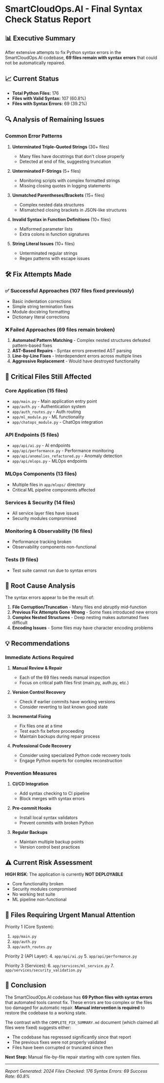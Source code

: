 # SmartCloudOps.AI - Final Syntax Check Status Report

## 📊 Executive Summary

After extensive attempts to fix Python syntax errors in the SmartCloudOps.AI codebase, **69 files remain with syntax errors** that could not be automatically repaired.

## 📈 Current Status

- **Total Python Files:** 176
- **Files with Valid Syntax:** 107 (60.8%)
- **Files with Syntax Errors:** 69 (39.2%)

## 🔍 Analysis of Remaining Issues

### Common Error Patterns

1. **Unterminated Triple-Quoted Strings** (30+ files)
   - Many files have docstrings that don't close properly
   - Detected at end of file, suggesting truncation

2. **Unterminated F-Strings** (5+ files)
   - Monitoring scripts with complex formatted strings
   - Missing closing quotes in logging statements

3. **Unmatched Parentheses/Brackets** (15+ files)
   - Complex nested data structures
   - Mismatched closing brackets in JSON-like structures

4. **Invalid Syntax in Function Definitions** (10+ files)
   - Malformed parameter lists
   - Extra colons in function signatures

5. **String Literal Issues** (10+ files)
   - Unterminated regular strings
   - Regex patterns with escape issues

## 🛠️ Fix Attempts Made

### ✅ Successful Approaches (107 files fixed previously)
- Basic indentation corrections
- Simple string termination fixes
- Module docstring formatting
- Dictionary literal corrections

### ❌ Failed Approaches (69 files remain broken)
1. **Automated Pattern Matching** - Complex nested structures defeated pattern-based fixes
2. **AST-Based Repairs** - Syntax errors prevented AST parsing
3. **Line-by-Line Fixes** - Interdependent errors across multiple lines
4. **Aggressive Replacement** - Would have destroyed functionality

## 📁 Critical Files Still Affected

### Core Application (15 files)
- `app/main.py` - Main application entry point
- `app/auth.py` - Authentication system
- `app/auth_routes.py` - Auth routing
- `app/ml_module.py` - ML functionality
- `app/chatops_module.py` - ChatOps integration

### API Endpoints (5 files)
- `app/api/ai.py` - AI endpoints
- `app/api/performance.py` - Performance monitoring
- `app/api/anomalies_refactored.py` - Anomaly detection
- `app/api/mlops.py` - MLOps endpoints

### MLOps Components (13 files)
- Multiple files in `app/mlops/` directory
- Critical ML pipeline components affected

### Services & Security (14 files)
- All service layer files have issues
- Security modules compromised

### Monitoring & Observability (16 files)
- Performance tracking broken
- Observability components non-functional

### Tests (9 files)
- Test suite cannot run due to syntax errors

## 🎯 Root Cause Analysis

The syntax errors appear to be the result of:

1. **File Corruption/Truncation** - Many files end abruptly mid-function
2. **Previous Fix Attempts Gone Wrong** - Some fixes introduced new errors
3. **Complex Nested Structures** - Deep nesting makes automated fixes difficult
4. **Encoding Issues** - Some files may have character encoding problems

## 💡 Recommendations

### Immediate Actions Required

1. **Manual Review & Repair**
   - Each of the 69 files needs manual inspection
   - Focus on critical path files first (main.py, auth.py, etc.)

2. **Version Control Recovery**
   - Check if earlier commits have working versions
   - Consider reverting to last known good state

3. **Incremental Fixing**
   - Fix files one at a time
   - Test each fix before proceeding
   - Maintain backups during repair process

4. **Professional Code Recovery**
   - Consider using specialized Python code recovery tools
   - Engage Python experts for complex reconstruction

### Prevention Measures

1. **CI/CD Integration**
   - Add syntax checking to CI pipeline
   - Block merges with syntax errors

2. **Pre-commit Hooks**
   - Install local syntax validators
   - Prevent commits with broken Python

3. **Regular Backups**
   - Maintain multiple backup points
   - Version control best practices

## ⚠️ Current Risk Assessment

**HIGH RISK**: The application is currently **NOT DEPLOYABLE**
- Core functionality broken
- Security modules compromised  
- No working test suite
- ML pipeline non-functional

## 📝 Files Requiring Urgent Manual Attention

Priority 1 (Core System):
1. `app/main.py`
2. `app/auth.py`
3. `app/auth_routes.py`

Priority 2 (API Layer):
4. `app/api/ai.py`
5. `app/api/performance.py`

Priority 3 (Services):
6. `app/services/ml_service.py`
7. `app/services/security_validation.py`

## 🏁 Conclusion

The SmartCloudOps.AI codebase has **69 Python files with syntax errors** that automated tools cannot fix. These errors are too complex or the files too damaged for automatic repair. **Manual intervention is required** to restore the codebase to a working state.

The contrast with the `COMPLETE_FIX_SUMMARY.md` document (which claimed all files were fixed) suggests either:
- The codebase has regressed significantly since that report
- The previous fixes were not properly validated
- Files have been corrupted or truncated since then

**Next Step:** Manual file-by-file repair starting with core system files.

---

*Report Generated: 2024*
*Files Checked: 176*
*Syntax Errors: 69*
*Success Rate: 60.8%*